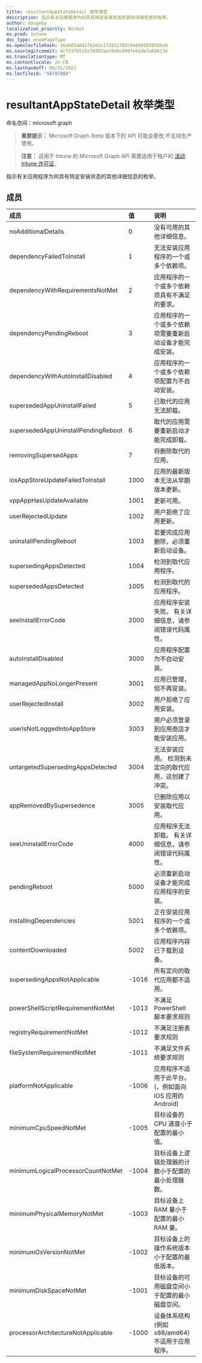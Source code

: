 ```yaml
---
title: resultantAppStateDetail 枚举类型
description: 指示有关应用程序为何具有特定安装状态的其他详细信息的枚举。
author: dougeby
localization_priority: Normal
ms.prod: intune
doc_type: enumPageType
ms.openlocfilehash: 16ab85a041f62e5c1f2b52785c9e690193856ba0
ms.sourcegitcommit: dcf237b515e70302aec0d0c490feb1de7a60613e
ms.translationtype: MT
ms.contentlocale: zh-CN
ms.lasthandoff: 08/31/2021
ms.locfileid: "58787888"
---
```

# <a name="resultantappstatedetail-enum-type"></a>resultantAppStateDetail 枚举类型

命名空间：microsoft.graph

> **重要提示：** Microsoft Graph /beta 版本下的 API 可能会更改;不支持生产使用。

> **注意：** 适用于 Intune 的 Microsoft Graph API 需要适用于租户的 [活动 Intune 许可证](https://go.microsoft.com/fwlink/?linkid=839381)。

指示有关应用程序为何具有特定安装状态的其他详细信息的枚举。

## <a name="members"></a>成员
|成员|值|说明|
|:---|:---|:---|
|noAdditionalDetails|0|没有可用的其他详细信息。|
|dependencyFailedToInstall|1|无法安装应用程序的一个或多个依赖项。|
|dependencyWithRequirementsNotMet|2|应用程序的一个或多个依赖项具有不满足的要求。|
|dependencyPendingReboot|3|应用程序的一个或多个依赖项需要重新启动设备才能完成安装。|
|dependencyWithAutoInstallDisabled|4 |应用程序的一个或多个依赖项配置为不自动安装。|
|supersededAppUninstallFailed|5 |已取代的应用无法卸载。|
|supersededAppUninstallPendingReboot|6 |取代的应用需要重新启动才能完成卸载。|
|removingSupersedApps|7 |将删除取代的应用。|
|iosAppStoreUpdateFailedToInstall|1000|应用的最新版本无法从早期版本更新。|
|vppAppHasUpdateAvailable|1001|更新可用。|
|userRejectedUpdate|1002|用户拒绝了应用更新。|
|uninstallPendingReboot|1003|若要完成应用删除，必须重新启动设备。|
|supersedingAppsDetected|1004|检测到取代应用程序。|
|supersededAppsDetected|1005|检测到取代的应用程序。|
|seeInstallErrorCode|2000|应用程序安装失败。 有关详细信息，请参阅错误代码属性。|
|autoInstallDisabled|3000|应用程序配置为不自动安装。|
|managedAppNoLongerPresent|3001|应用已管理，但不再安装。|
|userRejectedInstall|3002|用户拒绝了应用安装。|
|userIsNotLoggedIntoAppStore|3003|用户必须登录到应用商店才能安装应用。|
|untargetedSupersedingAppsDetected|3004|无法安装应用。 检测到未定向的取代应用，这创建了冲突。|
|appRemovedBySupersedence|3005|已删除应用以安装取代应用。|
|seeUninstallErrorCode|4000|应用程序无法卸载。 有关详细信息，请参阅错误代码属性。|
|pendingReboot|5000|必须重新启动设备才能完成应用程序的安装。|
|installingDependencies|5001|正在安装应用程序的一个或多个依赖项。|
|contentDownloaded|5002|应用程序内容已下载到设备。|
|supersedingAppsNotApplicable|-1016|所有定向的取代应用都不适用。|
|powerShellScriptRequirementNotMet|-1013|不满足 PowerShell 脚本要求规则|
|registryRequirementNotMet|-1012|不满足注册表要求规则|
|fileSystemRequirementNotMet|-1011|不满足文件系统要求规则|
|platformNotApplicable|-1006|应用程序不适用于此平台。  (，例如面向 IOS 应用的 Android) |
|minimumCpuSpeedNotMet|-1005|目标设备的 CPU 速度小于配置的最小值。|
|minimumLogicalProcessorCountNotMet|-1004|目标设备上逻辑处理器的计数小于配置的最小处理器数。|
|minimumPhysicalMemoryNotMet|-1003|目标设备上 RAM 量小于配置的最小 RAM 量。|
|minimumOsVersionNotMet|-1002|目标设备上的操作系统版本小于配置的最低版本。|
|minimumDiskSpaceNotMet|-1001|目标设备的可用磁盘空间小于配置的最小磁盘空间。|
|processorArchitectureNotApplicable|-1000|设备体系结构 (例如 x86/amd64) 不适用于应用程序。|



